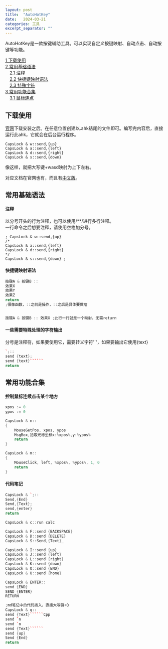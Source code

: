 ```yaml
---
layout: post
title:  "AutoHotKey"
date:   2024-03-21
categories: 工具
excerpt_separator: ""
---
```


AutoHotKey是一款按键辅助工具。可以实现自定义按键映射、自动点击、自动按键等功能。  

[1 下载使用](#下载使用)  
[2 常用基础语法](#常用基础语法)  
&emsp;[2.1 注释](#注释)  
&emsp;[2.2 快捷键映射语法](#快捷键映射语法)  
&emsp;[2.3 特殊字符](#一些需要特殊处理的字符输出)  
[3 常用功能合集](#常用功能合集)  
&emsp;[3.1 鼠标连点](#控制鼠标连续点击某个地方)  

## 下载使用
[官网](https://www.autohotkey.com/)下载安装之后。在任意位置创建以.ahk结尾的文件即可。编写完内容后，直接运行此ahk，它就会在后台运行程序。  
```
CapsLock & w::send,{up}
CapsLock & a::send,{left}
CapsLock & d::send,{right}
CapsLock & s::send,{down}
```
像这样，就把大写键+wasd映射为上下左右。

对应文档在官网也有，而且有[中文版](https://wyagd001.github.io/zh-cn/docs/index.htm)。

## 常用基础语法
#### 注释
以分号开头的行为注释，也可以使用/**/进行多行注释。  
一行命令之后想要注释，请使用空格加分号。  
```
; CapsLock & w::send,{up}
/*
CapsLock & a::send,{left}
CapsLock & d::send,{right}
*/
CapsLock & s::send,{down} ;
```
#### 快捷键映射语法
```Cpp
按键A & 按键B :: 
效果X
效果Y
效果Z
return
;很像函数，::之前是操作，::之后是具体要做啥


按键A & 按键B :: 效果X ;此行一行就是一个映射，无需return
```

#### 一些需要特殊处理的字符输出
分号是注释符，如果要使用它，需要转义字符'`'，如果要输出它使用{text}
```Cpp
`;::
send {text};
send {text}``````
return
```


## 常用功能合集
#### 控制鼠标连续点击某个地方
```Cpp
xpos := 0
ypos := 0

CapsLock & n::
{
    MouseGetPos, xpos, ypos
    MsgBox,拾取光标坐标x:%xpos%,y:%ypos%
    return
}

CapsLock & m::
{
    MouseClick, left, %xpos%, %ypos%, 1, 0
    return
}
```
#### 代码笔记
```Cpp
CapsLock & `;::
Send,{End}
Send,{Text};
send,{enter}
return

CapsLock & c::run calc

CapsLock & F::send {BACKSPACE}
CapsLock & D::send {DELETE}
CapsLock & S::Send,{Text}_

CapsLock & I::send {up}
CapsLock & J::send {left}
CapsLock & L::send {right}
CapsLock & K::send {down}
CapsLock & O::send {END}
CapsLock & U::send {home}

CapsLock & ENTER::
send {END}
SEND {ENTER}
RETURN

;md笔记中的代码插入，直接大写键+Q
CapsLock & q::
send {Text}``````Cpp
send `n
send `n
send {Text}``````
send {up}
Send {End}
return
```

